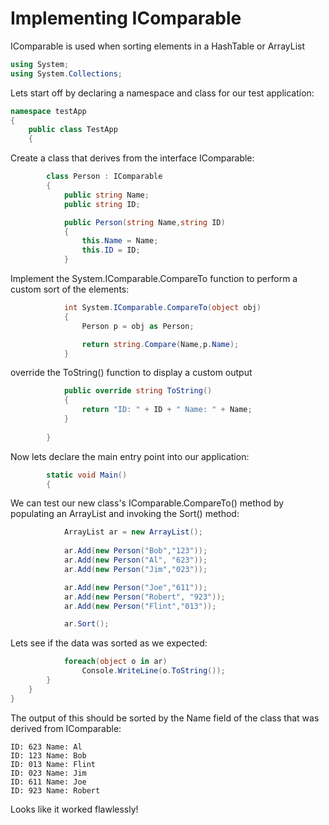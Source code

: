 # Implementing IComparable


IComparable is used when sorting elements in a HashTable or ArrayList 

```csharp
using System;
using System.Collections;
```


Lets start off by declaring a namespace and class for our test application: 

```csharp
namespace testApp
{
    public class TestApp
    {
```

Create a class that derives from the interface IComparable: 

```csharp
        class Person : IComparable
        {
            public string Name;
            public string ID;

            public Person(string Name,string ID)
            {
                this.Name = Name;
                this.ID = ID;
            }
```


Implement the System.IComparable.CompareTo function to perform a custom sort of the elements: 

```csharp
            int System.IComparable.CompareTo(object obj)
            {
                Person p = obj as Person;

                return string.Compare(Name,p.Name);
            }
```


override the ToString() function to display a custom output 

```csharp
            public override string ToString()
            {
                return "ID: " + ID + " Name: " + Name;
            }
            
        }
```


Now lets declare the main entry point into our application: 

```csharp
        static void Main() 
        {
```            


We can test our new class's IComparable.CompareTo() method by populating an ArrayList and invoking the Sort() method: 

```csharp
            ArrayList ar = new ArrayList();
            
            ar.Add(new Person("Bob","123"));
            ar.Add(new Person("Al", "623"));
            ar.Add(new Person("Jim","023"));

            ar.Add(new Person("Joe","611"));
            ar.Add(new Person("Robert", "923"));
            ar.Add(new Person("Flint","013"));

            ar.Sort();
```


Lets see if the data was sorted as we expected: 

```csharp
            foreach(object o in ar)
                Console.WriteLine(o.ToString());
        }
    }
}
```

The output of this should be sorted by the Name field of the class that was derived from IComparable: 

```
ID: 623 Name: Al
ID: 123 Name: Bob
ID: 013 Name: Flint
ID: 023 Name: Jim
ID: 611 Name: Joe
ID: 923 Name: Robert
```

Looks like it worked flawlessly!
